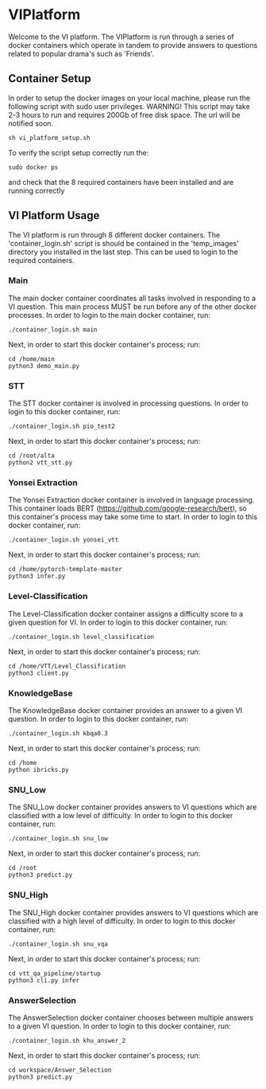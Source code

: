 # VIPlatform
Welcome to the VI platform. The VIPlatform is run through a series of docker containers which
operate in tandem to provide answers to questions related to popular drama's such as 'Friends'.


## Container Setup
In order to setup the docker images on your local machine, please run the following script with sudo user privileges.
WARNING! This script may take 2-3 hours to run and requires 200Gb of free disk space.
The url will be notified soon.
```console
sh vi_platform_setup.sh
```

To verify the script setup correctly run the:

```console
sudo docker ps
```
and check that the 8 required containers have been installed and are running correctly

## VI Platform Usage

The VI platform is run through 8 different docker containers. The 'container_login.sh' script is should be contained in 
the 'temp_images' directory you installed in the last step. This can be used to login to the required containers.

### Main
The main docker container coordinates all tasks involved in responding to a VI question. 
This main process MUST be run before any of the other docker processes. In order to login to the main docker container, run:
```console
./container_login.sh main
```
Next, in order to start this docker container's process; run:
```console
cd /home/main
python3 demo_main.py
```
### STT
The STT docker container is involved in processing questions. In order to login to this docker container, run:
```console
./container_login.sh pio_test2
```
Next, in order to start this docker container's process; run:
```console
cd /root/alta
python2 vtt_stt.py
```
### Yonsei Extraction
The Yonsei Extraction docker container is involved in language processing. This container loads BERT (https://github.com/google-research/bert), so this container's process may take some time to start. In order to login to this docker container, run:
```console
./container_login.sh yonsei_vtt
```
Next, in order to start this docker container's process; run:
```console
cd /home/pytorch-template-master
python3 infer.py
```
### Level-Classification
The Level-Classification docker container assigns a difficulty score to a given question for VI. In order to login to this docker container, run:
```console
./container_login.sh level_classification
```
Next, in order to start this docker container's process; run:
```console
cd /home/VTT/Level_Classification
python3 client.py  
```
### KnowledgeBase
The KnowledgeBase docker container provides an answer to a given VI question. In order to login to this docker container, run:
```console
./container_login.sh kbqa0.3
```
Next, in order to start this docker container's process; run:
```console
cd /home
python ibricks.py  
```
### SNU_Low 
The SNU_Low docker container provides answers to VI questions which are classified with a low level of difficulty. 
In order to login to this docker container, run:
```console
./container_login.sh snu_low
```
Next, in order to start this docker container's process; run:
```console
cd /root
python3 predict.py 
```
### SNU_High
The SNU_High docker container provides answers to VI questions which are classified with a high level of difficulty. 
In order to login to this docker container, run:
```console
./container_login.sh snu_vqa
```
Next, in order to start this docker container's process; run:
```console
cd vtt_qa_pipeline/startup
python3 cli.py infer
```
### AnswerSelection
The AnswerSelection docker container chooses between multiple answers to a given VI  question. 
In order to login to this docker container, run:
```console
./container_login.sh khu_answer_2
```
Next, in order to start this docker container's process; run:
```console
cd workspace/Answer_Selection
python3 predict.py
```
